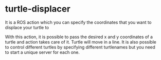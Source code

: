 # turtle-displacer
It is a ROS action which you can specify the coordinates that you want to displace your turtle to

With this action, it is possible to pass the desired x and y coordinates of a turtle and action takes care of it.
Turtle will move in a line.
It is also possible to control different turtles by specifying different turtlenames but you need to start a unique server for each one.
